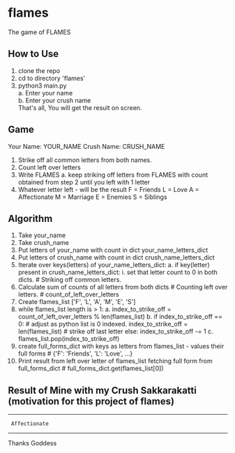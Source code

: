# flames
The game of FLAMES


## How to Use
1. clone the repo
2. cd to directory 'flames'
3. python3 main.py  
    a. Enter your name  
    b. Enter your crush name  
That's all, You will get the result on screen.


## Game

Your Name: YOUR_NAME
Crush Name: CRUSH_NAME

1. Strike off all common letters from both names.
2. Count left over letters
3. Write FLAMES
    a. keep striking off letters from FLAMES with count obtained from step 2 until you left with 1 letter
4. Whatever letter left - will be the result 
    F = Friends
    L = Love
    A = Affectionate
    M = Marriage
    E = Enemies
    S = Siblings


## Algorithm
1. Take your_name
2. Take crush_name
3. Put letters of your_name with count in dict your_name_letters_dict
4. Put letters of crush_name with count in dict crush_name_letters_dict
5. Iterate over keys(letters) of your_name_letters_dict:
    a. if key(letter) present in crush_name_letters_dict:
        i. set that letter count to 0 in both dicts. # Striking off common letters.
6. Calculate sum of counts of all letters from both dicts # Counting left over letters. # count_of_left_over_letters
7. Create flames_list ['F', 'L', 'A', 'M', 'E', 'S']
8. while flames_list length is > 1:
    a. index_to_strike_off = count_of_left_over_letters % len(flames_list)
    b. if index_to_strike_off == 0: # adjust as python list is 0 indexed.
            index_to_strike_off = len(flames_list) # strike off last letter
       else:
            index_to_strike_off -= 1
    c. flames_list.pop(index_to_strike_off)
9. create full_forms_dict with keys as letters from flames_list - values their full forms # {'F': 'Friends', 'L': 'Love', ...}
10. Print result from left over letter of flames_list fetching full form from full_forms_dict # full_forms_dict.get(flames_list[0])


## Result of Mine with my Crush Sakkarakatti (motivation for this project of flames)
*********************
     Affectionate    
*********************
Thanks Goddess 